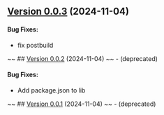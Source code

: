 ## [Version 0.0.3](https://www.npmjs.com/package/@wepin/login-rn/v/0.0.3) (2024-11-04)

#### Bug Fixes:

- fix postbuild

~~ ## [Version 0.0.2](https://www.npmjs.com/package/@wepin/login-rn/v/0.0.2) (2024-11-04) ~~ - (deprecated)

#### Bug Fixes:

- Add package.json to lib

~~ ## [Version 0.0.1](https://www.npmjs.com/package/@wepin/login-rn/v/0.0.1) (2024-11-04) ~~ - (deprecated)
